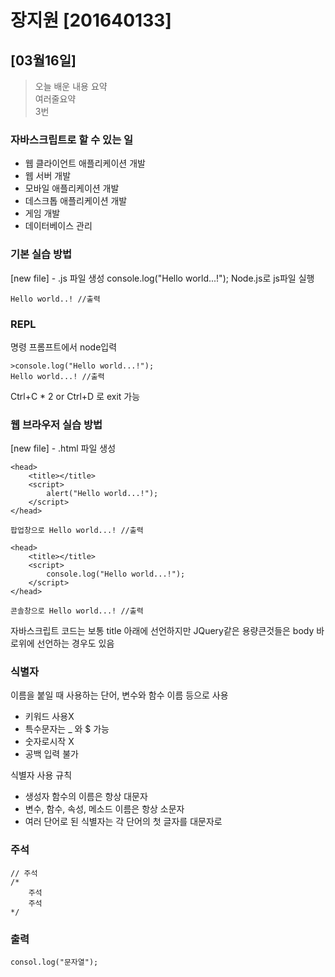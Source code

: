 # 장지원 [201640133]
## [03월16일]
> 오늘 배운 내용 요약 <br />
> 여러줄요약<br>
> 3번

### 자바스크립트로 할 수 있는 일
* 웹 클라이언트 애플리케이션 개발
* 웹 서버 개발
* 모바일 애플리케이션 개발
* 데스크톱 애플리케이션 개발
* 게임 개발
* 데이터베이스 관리

### 기본 실습 방법
[new file] - .js 파일 생성
console.log("Hello world...!");
Node.js로 js파일 실행
```
Hello world..! //출력
```

### REPL
명령 프롬프트에서 node입력
```
>console.log("Hello world...!");
Hello world...! //출력
```
Ctrl+C * 2 or Ctrl+D 로 exit 가능

### 웹 브라우저 실습 방법
[new file] - .html 파일 생성
```
<head>
    <title></title>
    <script>
        alert("Hello world...!");
    </script>
</head>

팝업창으로 Hello world...! //출력
```
```
<head>
    <title></title>
    <script>
        console.log("Hello world...!");
    </script>
</head>

콘솔창으로 Hello world...! //출력
```
자바스크립트 코드는 보통 title 아래에 선언하지만
JQuery같은 용량큰것들은 body 바로위에 선언하는 경우도 있음

### 식별자
이름을 붙일 때 사용하는 단어, 변수와 함수 이름 등으로 사용
* 키워드 사용X
* 특수문자는 _ 와 $ 가능
* 숫자로시작 X
* 공백 입력 불가

식별자 사용 규칙
* 생성자 함수의 이름은 항상 대문자
* 변수, 함수, 속성, 메소드 이름은 항상 소문자
* 여러 단어로 된 식별자는 각 단어의 첫 글자를 대문자로

### 주석
```
// 주석
/*
    주석
    주석
*/
```

### 출력
```
consol.log("문자열");
```
